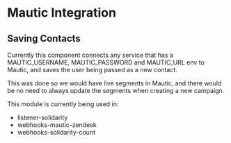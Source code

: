 # Mautic Integration

## Saving Contacts

Currently this component connects any service that has a MAUTIC_USERNAME, MAUTIC_PASSWORD and MAUTIC_URL env to Mautic, and saves the user being passed as a new contact.

This was done so we would have live segments in Mautic, and there would be no need to always update the segments when creating a new campaign.

This module is currently being used in:

- listener-solidarity
- webhooks-mautic-zendesk
- webhooks-solidarity-count